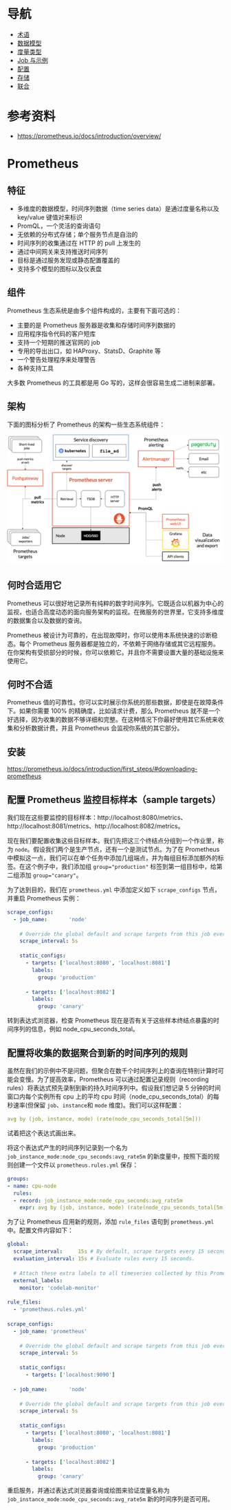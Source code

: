 # 导航

- [术语](GLOSSARY.md)
- [数据模型](DataModel.md)
- [度量类型](MetricType.md)
- [Job 与示例](Jobs-And-Instances.md)
- [配置](Configuration.md)
- [存储](Storage.md)
- [联合](Federation.md)

# 参考资料

- https://prometheus.io/docs/introduction/overview/

# Prometheus

## 特征

- 多维度的数据模型，时间序列数据（time series data）是通过度量名称以及 key/value 键值对来标识
- PromQL，一个灵活的查询语句
- 无依赖的分布式存储；单个服务节点是自治的
- 时间序列的收集通过在 HTTP 的 pull 上发生的
- 通过中间网关来支持推送时间序列
- 目标是通过服务发现或静态配置覆盖的
- 支持多个模型的图标以及仪表盘

## 组件

Prometheus 生态系统是由多个组件构成的，主要有下面可选的：

- 主要的是 Prometheus 服务器是收集和存储时间序列数据的
- 应用程序指令代码的客户短库
- 支持一个短期的推送官网的 job
- 专用的导出出口，如 HAProxy、StatsD、Graphite 等
- 一个警告处理程序来处理警告
- 各种支持工具

大多数 Prometheus 的工具都是用 Go 写的，这样会很容易生成二进制来部署。

## 架构

下面的图标分析了 Prometheus 的架构一些生态系统组件：

![](../asserts/architecture.png)

## 何时合适用它

Prometheus 可以很好地记录所有纯粹的数字时间序列。它既适合以机器为中心的监视，也适合高度动态的面向服务架构的监视。在微服务的世界里，它支持多维度的数据集合以及数据的查询。

Prometheus 被设计为可靠的，在出现故障时，你可以使用本系统快速的诊断稳态。每个 Prometheus 服务器都是独立的，不依赖于网络存储或其它远程服务。在你架构有受损部分的时候，你可以依赖它。并且你不需要设置大量的基础设施来使用它。

## 何时不合适

Prometheus 值的可靠性。你可以实时展示你系统的那些数据，即使是在故障条件下。如果你需要 100% 的精确度，比如请求计费，那么 Prometheus 就不是一个好选择，因为收集的数据不够详细和完整。在这种情况下你最好使用其它系统来收集和分析数据计费，并且 Prometheus 会监视你系统的其它部分。

## 安装

https://prometheus.io/docs/introduction/first_steps/#downloading-prometheus

## 配置 Prometheus 监控目标样本（sample targets）

我们现在这些要监控的目标样本：http://localhost:8080/metrics、http://localhost:8081/metrics、http://localhost:8082/metrics。

现在我们要配置收集这些目标样本。我们先把这三个终结点分组到一个作业里，称为 `node`。假设我们两个是生产节点，还有一个是测试节点。为了在 Prometheus 中模拟这一点，我们可以在单个任务中添加几组端点，并为每组目标添加额外的标签。在这个例子中，我们添加组 `group="production"` 标签到第一组目标中，给第二组添加 `group="canary"`。

为了达到目的，我们在 `prometheus.yml` 中添加定义如下 `scrape_configs` 节点，并重启 Prometheus 实例：

```yaml
scrape_configs:
  - job_name:       'node'

    # Override the global default and scrape targets from this job every 5 seconds.
    scrape_interval: 5s

    static_configs:
      - targets: ['localhost:8080', 'localhost:8081']
        labels:
          group: 'production'

      - targets: ['localhost:8082']
        labels:
          group: 'canary'
```

转到表达式浏览器，检查 Prometheus 现在是否有关于这些样本终结点暴露的时间序列的信息，例如 node_cpu_seconds_total。

## 配置将收集的数据聚合到新的时间序列的规则

虽然在我们的示例中不是问题，但聚合在数千个时间序列上的查询在特别计算时可能会变慢。为了提高效率，Prometheus 可以通过配置记录规则（recording rules）将表达式预先录制到新的持久时间序列中。假设我们想记录 5 分钟的时间窗口内每个实例所有 cpu 上的平均 cpu 时间（node_cpu_seconds_total）的每秒速率(但保留 `job`、`instance`和 `mode` 维度)。我们可以这样配置：

```yaml
avg by (job, instance, mode) (rate(node_cpu_seconds_total[5m]))
```

试着把这个表达式画出来。

将这个表达式产生的时间序列记录到一个名为 `job_instance_mode:node_cpu_seconds:avg_rate5m` 的新度量中，按照下面的规则创建一个文件以 `prometheus.rules.yml` 保存：

```yaml
groups:
- name: cpu-node
  rules:
  - record: job_instance_mode:node_cpu_seconds:avg_rate5m
    expr: avg by (job, instance, mode) (rate(node_cpu_seconds_total[5m]))
```

为了让 Prometheus 应用新的规则，添加 `rule_files` 语句到 `prometheus.yml` 中。配置文件内容如下：

```yaml
global:
  scrape_interval:     15s # By default, scrape targets every 15 seconds.
  evaluation_interval: 15s # Evaluate rules every 15 seconds.

  # Attach these extra labels to all timeseries collected by this Prometheus instance.
  external_labels:
    monitor: 'codelab-monitor'

rule_files:
  - 'prometheus.rules.yml'

scrape_configs:
  - job_name: 'prometheus'

    # Override the global default and scrape targets from this job every 5 seconds.
    scrape_interval: 5s

    static_configs:
      - targets: ['localhost:9090']

  - job_name:       'node'

    # Override the global default and scrape targets from this job every 5 seconds.
    scrape_interval: 5s

    static_configs:
      - targets: ['localhost:8080', 'localhost:8081']
        labels:
          group: 'production'

      - targets: ['localhost:8082']
        labels:
          group: 'canary'
```

重启服务，并通过表达式浏览器查询或绘图来验证度量名称为 `job_instance_mode:node_cpu_seconds:avg_rate5m` 新的时间序列是否可用。